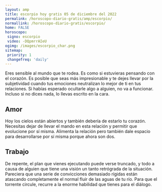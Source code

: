 ```yaml
---
layout: amp
title: escorpio hoy gratis 05 de diciembre del 2022 
permalink: /horoscopo-diario-gratis/amp/escorpio/
normallink: /horoscopo-diario-gratis/escorpio/
home: FALSE
horoscopo:
 signo: escorpio
 video: -DQpmrrAIeU
ogimg: /images/escorpio_char.png
sitemap:
 priority: 1
 changefreq: 'daily'
---
```



Eres sensible al mundo que te rodea. Es como si estuvieras pensando con el corazón. Es posible que seas más impresionable y te dejes llevar por la subjetividad cuando tus emociones neutralizan lo mejor de ti en tus relaciones. Si habías esperado ocultarle algo a alguien, no va a funcionar. Incluso si no dices nada, lo llevas escrito en la cara.

## Amor

Hoy los cielos están abiertos y también debería de estarlo tu corazón. Necesitas dejar de llevar el mando en esta relación y permitir que evolucione por sí misma. Alimenta la relación pero también dale espacio para desarrollarse por sí misma porque ahora son dos.

## Trabajo

De repente, el plan que vienes ejecutando puede verse truncado, y todo a causa de alguien que tiene una visión un tanto retrógrada de la situación. Pareciera que una serie de convicciones demasiado rígidas están atascando completamente el normal fluir de las aguas de tu río. Para que el torrente circule, recurre a la enorme habilidad que tienes para el diálogo.